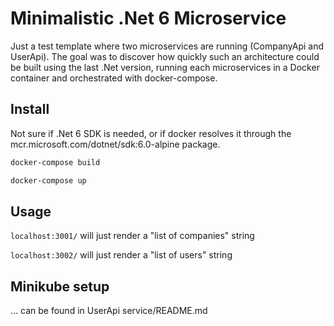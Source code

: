 # Minimalistic .Net 6 Microservice

Just a test template where two microservices are running (CompanyApi and UserApi).
The goal was to discover how quickly such an architecture could be built using the last .Net version, running each microservices in a Docker container and orchestrated with docker-compose.

## Install

Not sure if .Net 6 SDK is needed, or if docker resolves it through the mcr.microsoft.com/dotnet/sdk:6.0-alpine package.

```bash
docker-compose build
```

```bash
docker-compose up
```

## Usage

`localhost:3001/` will just render a "list of companies" string

`localhost:3002/` will just render a "list of users" string

## Minikube setup

... can be found in UserApi service/README.md
